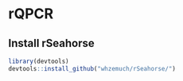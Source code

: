 # rQPCR

##  Install rSeahorse

```r
library(devtools)
devtools::install_github("whzemuch/rSeahorse/")
```
